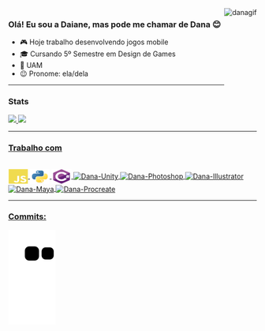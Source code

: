<img align="right" height="180" alt="danagif" src="https://cdn.discordapp.com/attachments/836712599180935248/873087236869074944/gif.gif">


### Olá! Eu sou a Daiane, mas pode me chamar de Dana 😊


- 🎮 Hoje trabalho desenvolvendo jogos mobile
- 🎓 Cursando 5º Semestre em Design de Games 
- 💚 UAM
- 😉 Pronome: ela/dela
 
__________________________________________________________________________________________________

### Stats

<div>
  <a href="https://github.com/rpdana">
  <img height="150em" src="https://github-readme-stats.vercel.app/api?username=rpdana&show_icons=true&theme=radical&include_all_commits=true&count_private=true"/>
  <img height="150em" src="https://github-readme-stats.vercel.app/api/top-langs/?username=rafaballerini&layout=compact&langs_count=7&theme=radical"/>
</div>
  
__________________________________________________________________________________________________
  
### Trabalho com 
  
<div style="display: inline_block"><br>
  <img align="center" alt="Dana-Js" height="30" width="40" src="https://raw.githubusercontent.com/devicons/devicon/master/icons/javascript/javascript-plain.svg">
  <img align="center" alt="Dana-Python" height="30" width="40" src="https://raw.githubusercontent.com/devicons/devicon/master/icons/python/python-original.svg">
  <img align="center" alt="Dana-Csharp" height="30" width="40" src="https://raw.githubusercontent.com/devicons/devicon/master/icons/csharp/csharp-original.svg">
  <img align="center" alt="Dana-Unity" height="35" width="35" src="https://cdn.discordapp.com/attachments/836712599180935248/873092697592823838/pngwing.com.png">
  <img align="center" alt="Dana-Photoshop" height="35" width="35" src="https://cdn.discordapp.com/attachments/836712599180935248/873089580918792303/efe852ccb2591f06641037c5d72bc87d.png">
  <img align="center" alt="Dana-Illustrator" height="35" width="55" src="https://cdn.discordapp.com/attachments/836712599180935248/873090977756217414/Illustrator-logo.png">
  <img align="center" alt="Dana-Maya" height="30" width="30" src="https://cdn.discordapp.com/attachments/836712599180935248/873090975436771328/76123305-4c826a00-5fc6-11ea-8c65-4eee21fd386f.png">
  <img align="center" alt="Dana-Procreate" height="35" width="35" src="https://cdn.discordapp.com/attachments/836712599180935248/873104419569414164/procreate-icon-search-display.png">

</div>

__________________________________________________________________________________________________

### Commits:
  
  ![Snake animation](https://github.com/rpdana/rpdana/blob/output/github-contribution-grid-snake.svg)
